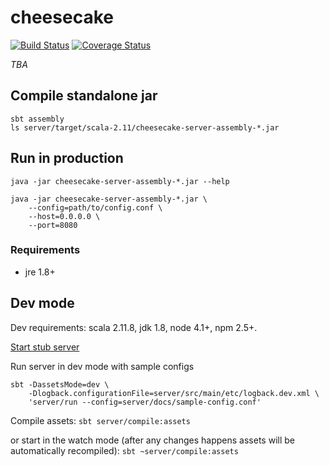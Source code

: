 # cheesecake

[![Build Status](https://travis-ci.org/maizy/cheesecake.svg?branch=master)](https://travis-ci.org/maizy/cheesecake)
[![Coverage Status](https://coveralls.io/repos/github/maizy/cheesecake/badge.svg?branch=master)](https://coveralls.io/github/maizy/cheesecake?branch=master)

_TBA_

## Compile standalone jar

```
sbt assembly
ls server/target/scala-2.11/cheesecake-server-assembly-*.jar
```

## Run in production

```
java -jar cheesecake-server-assembly-*.jar --help

java -jar cheesecake-server-assembly-*.jar \
    --config=path/to/config.conf \
    --host=0.0.0.0 \
    --port=8080
```

### Requirements

* jre 1.8+


## Dev mode

Dev requirements: scala 2.11.8, jdk 1.8, node 4.1+, npm 2.5+.

[Start stub server](server/etc/stub-server/README.md)

Run server in dev mode with sample configs
```
sbt -DassetsMode=dev \
    -Dlogback.configurationFile=server/src/main/etc/logback.dev.xml \
    'server/run --config=server/docs/sample-config.conf'
```

Compile assets:
`sbt server/compile:assets`

or start in the watch mode (after any changes happens assets will be automatically recompiled):
`sbt ~server/compile:assets`
